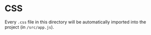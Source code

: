 # CSS

Every `.css` file in this directory will be automatically imported into the project (in `/src/app.js`).
